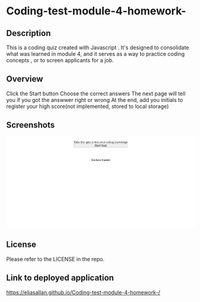 # Coding-test-module-4-homework-

## Description

This is a coding quiz created with Javascript . It's designed to consolidate what was learned in module 4, and it serves as a way to practice coding concepts , or to screen applicants for a job. 

## Overview

Click the Start button
Choose the correct answers 
The next page will tell you if you got the answwer right or wrong
At the end, add you initials to register your high score(not implemented, stored to local storage)


## Screenshots


![Screenshot of the application](assets/images/Appprv.png)


## License

Please refer to the LICENSE in the repo.

## Link to deployed application


https://eliasallan.github.io/Coding-test-module-4-homework-/